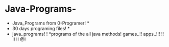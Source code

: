 # Java-Programs-
* Java_Programs from 0-Programer! *
* 30 days programing files! *
* java..programs! !
*programs of the all java methods!
games..!!
apps..!!!
  !!
!!
!!
@!

